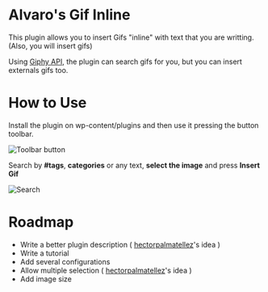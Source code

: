 Alvaro's Gif Inline
==========

This plugin allows you to insert Gifs "inline" with text that you are writting. (Also, you will insert gifs)

Using [Giphy API](http://giphy.com/), the plugin can search gifs for you, but you can insert externals gifs too. 


How to Use
=====

Install the plugin on wp-content/plugins and then use it pressing the button toolbar.

![Toolbar button](http://alvaroveliz.cl/uploads/2014/02/0715384b119ed940b41c8ef456b47f293b17e439.png)

Search by **#tags**, **categories** or any text, **select the image** and press **Insert Gif**

![Search](http://alvaroveliz.cl/uploads/2014/02/e31462c865694702550dd402a15334d2bf553450.png)

Roadmap
=====

  * Write a better plugin description ( [hectorpalmatellez](https://github.com/hectorpalmatellez)'s idea )
  * Write a tutorial
  * Add several configurations 
  * Allow multiple selection ( [hectorpalmatellez](https://github.com/hectorpalmatellez)'s idea )
  * Add image size 
